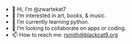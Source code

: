 - 👋 Hi, I’m @zwartekat7
- 👀 I’m interested in art, books, & music.
- 🌱 I’m currently learning python.
- 💞️ I’m looking to collaborate on apps or coding.
- 📫 How to reach me: rsmith@blackcat9.org

<!---
zwartekat7/zwartekat7 is a ✨ special ✨ repository because its `README.md` (this file) appears on your GitHub profile.
You can click the Preview link to take a look at your changes.
--->
